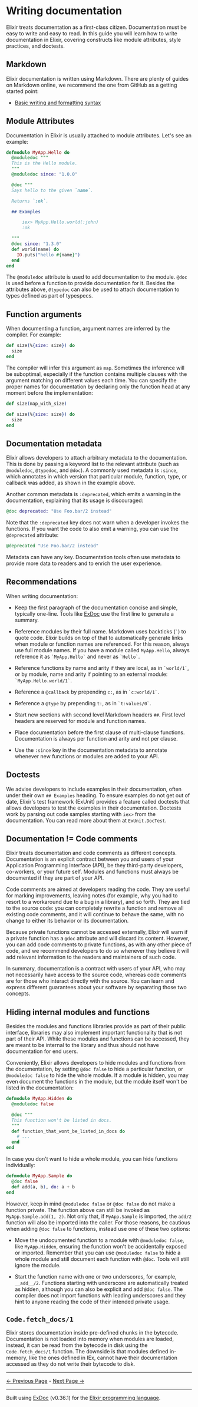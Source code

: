 # Writing documentation

Elixir treats documentation as a first-class citizen. Documentation must be easy to write and easy to read. In this guide you will learn how to write documentation in Elixir, covering constructs like module attributes, style practices, and doctests.

## Markdown

Elixir documentation is written using Markdown. There are plenty of guides on Markdown online, we recommend the one from GitHub as a getting started point:

  * [Basic writing and formatting syntax](https://help.github.com/articles/basic-writing-and-formatting-syntax/)

## Module Attributes

Documentation in Elixir is usually attached to module attributes. Let's see an example:

```elixir
defmodule MyApp.Hello do
  @moduledoc """
  This is the Hello module.
  """
  @moduledoc since: "1.0.0"

  @doc """
  Says hello to the given `name`.

  Returns `:ok`.

  ## Examples

      iex> MyApp.Hello.world(:john)
      :ok

  """
  @doc since: "1.3.0"
  def world(name) do
    IO.puts("hello #{name}")
  end
end
```

The `@moduledoc` attribute is used to add documentation to the module. `@doc` is used before a function to provide documentation for it. Besides the attributes above, `@typedoc` can also be used to attach documentation to types defined as part of typespecs.

## Function arguments

When documenting a function, argument names are inferred by the compiler. For example:

```elixir
def size(%{size: size}) do
  size
end
```

The compiler will infer this argument as `map`. Sometimes the inference will be suboptimal, especially if the function contains multiple clauses with the argument matching on different values each time. You can specify the proper names for documentation by declaring only the function head at any moment before the implementation:

```elixir
def size(map_with_size)

def size(%{size: size}) do
  size
end
```

## Documentation metadata

Elixir allows developers to attach arbitrary metadata to the documentation. This is done by passing a keyword list to the relevant attribute (such as `@moduledoc`, `@typedoc`, and `@doc`). A commonly used metadata is `:since`, which annotates in which version that particular module, function, type, or callback was added, as shown in the example above.

Another common metadata is `:deprecated`, which emits a warning in the documentation, explaining that its usage is discouraged:

```elixir
@doc deprecated: "Use Foo.bar/2 instead"
```

Note that the `:deprecated` key does not warn when a developer invokes the functions. If you want the code to also emit a warning, you can use the `@deprecated` attribute:

```elixir
@deprecated "Use Foo.bar/2 instead"
```

Metadata can have any key. Documentation tools often use metadata to provide more data to readers and to enrich the user experience.

## Recommendations

When writing documentation:

  * Keep the first paragraph of the documentation concise and simple, typically one-line. Tools like [ExDoc](https://github.com/elixir-lang/ex_doc/) use the first line to generate a summary.

  * Reference modules by their full name. Markdown uses backticks (`` ` ``) to quote code. Elixir builds on top of that to automatically generate links when module or function names are referenced. For this reason, always use full module names. If you have a module called `MyApp.Hello`, always reference it as `` `MyApp.Hello` `` and never as `` `Hello` ``.

  * Reference functions by name and arity if they are local, as in `` `world/1` ``, or by module, name and arity if pointing to an external module: `` `MyApp.Hello.world/1` ``.

  * Reference a `@callback` by prepending `c:`, as in `` `c:world/1` ``.

  * Reference a `@type` by prepending `t:`, as in `` `t:values/0` ``.

  * Start new sections with second level Markdown headers `##`. First level headers are reserved for module and function names.

  * Place documentation before the first clause of multi-clause functions. Documentation is always per function and arity and not per clause.

  * Use the `:since` key in the documentation metadata to annotate whenever new functions or modules are added to your API.

## Doctests

We advise developers to include examples in their documentation, often under their own `## Examples` heading. To ensure examples do not get out of date, Elixir's test framework (ExUnit) provides a feature called doctests that allows developers to test the examples in their documentation. Doctests work by parsing out code samples starting with `iex>` from the documentation. You can read more about them at `ExUnit.DocTest`.

## Documentation != Code comments

Elixir treats documentation and code comments as different concepts. Documentation is an explicit contract between you and users of your Application Programming Interface (API), be they third-party developers, co-workers, or your future self. Modules and functions must always be documented if they are part of your API.

Code comments are aimed at developers reading the code. They are useful for marking improvements, leaving notes (for example, why you had to resort to a workaround due to a bug in a library), and so forth. They are tied to the source code: you can completely rewrite a function and remove all existing code comments, and it will continue to behave the same, with no change to either its behavior or its documentation.

Because private functions cannot be accessed externally, Elixir will warn if a private function has a `@doc` attribute and will discard its content. However, you can add code comments to private functions, as with any other piece of code, and we recommend developers to do so whenever they believe it will add relevant information to the readers and maintainers of such code.

In summary, documentation is a contract with users of your API, who may not necessarily have access to the source code, whereas code comments are for those who interact directly with the source. You can learn and express different guarantees about your software by separating those two concepts.

## Hiding internal modules and functions

Besides the modules and functions libraries provide as part of their public interface, libraries may also implement important functionality that is not part of their API. While these modules and functions can be accessed, they are meant to be internal to the library and thus should not have documentation for end users.

Conveniently, Elixir allows developers to hide modules and functions from the documentation, by setting `@doc false` to hide a particular function, or `@moduledoc false` to hide the whole module. If a module is hidden, you may even document the functions in the module, but the module itself won't be listed in the documentation:

```elixir
defmodule MyApp.Hidden do
  @moduledoc false

  @doc """
  This function won't be listed in docs.
  """
  def function_that_wont_be_listed_in_docs do
    # ...
  end
end
```

In case you don't want to hide a whole module, you can hide functions individually:

```elixir
defmodule MyApp.Sample do
  @doc false
  def add(a, b), do: a + b
end
```

However, keep in mind `@moduledoc false` or `@doc false` do not make a function private. The function above can still be invoked as `MyApp.Sample.add(1, 2)`. Not only that, if `MyApp.Sample` is imported, the `add/2` function will also be imported into the caller. For those reasons, be cautious when adding `@doc false` to functions, instead use one of these two options:

  * Move the undocumented function to a module with `@moduledoc false`, like `MyApp.Hidden`, ensuring the function won't be accidentally exposed or imported. Remember that you can use `@moduledoc false` to hide a whole module and still document each function with `@doc`. Tools will still ignore the module.

  * Start the function name with one or two underscores, for example, `__add__/2`. Functions starting with underscore are automatically treated as hidden, although you can also be explicit and add `@doc false`. The compiler does not import functions with leading underscores and they hint to anyone reading the code of their intended private usage.

## `Code.fetch_docs/1`

Elixir stores documentation inside pre-defined chunks in the bytecode. Documentation is not loaded into memory when modules are loaded, instead, it can be read from the bytecode in disk using the `Code.fetch_docs/1` function. The downside is that modules defined in-memory, like the ones defined in IEx, cannot have their documentation accessed as they do not write their bytecode to disk.

---
[← Previous Page](try-catch-and-rescue.md "try, catch, and rescue") - [Next Page →](optional-syntax.md "Optional syntax sheet")

---
Built using [ExDoc](https://github.com/elixir-lang/ex_doc "ExDoc") (v0.36.1) for the [Elixir programming language](href="https://elixir-lang.org" "Elixir").
